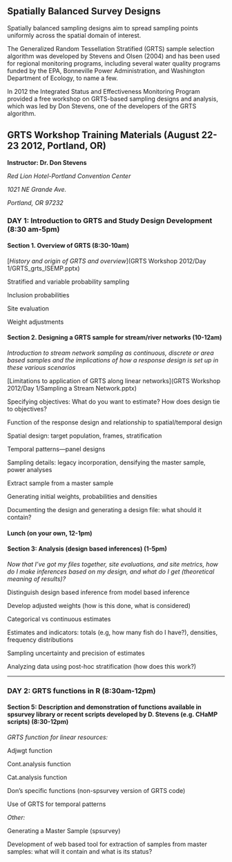 ## Spatially Balanced Survey Designs



Spatially balanced sampling designs aim to spread sampling points uniformly across the spatial domain of interest.  

The Generalized Random Tessellation Stratified (GRTS) sample selection algorithm was developed by Stevens and Olsen (2004) and has been used for regional monitoring programs, including several water quality programs funded by the EPA, Bonneville Power Administration, and Washington Department of Ecology, to name a few.

In 2012 the Integrated Status and Effectiveness Monitoring Program provided a free workshop on GRTS-based sampling designs and analysis, which was led by Don Stevens, one of the developers of the GRTS algorithm. 



## GRTS Workshop Training Materials (August 22-23  2012, Portland, OR)

 **Instructor: Dr. Don Stevens**

 

*Red Lion Hotel-Portland Convention Center*

*1021 NE Grande Ave.*

*Portland, OR 97232*



### DAY 1:  Introduction to GRTS and Study Design Development  (8:30 am-5pm)



#### Section 1.  Overview of GRTS (8:30-10am)

[*History and origin of GRTS and overview*](GRTS Workshop 2012/Day 1/GRTS_grts_ISEMP.pptx)



Stratified and variable probability sampling

Inclusion probabilities

Site evaluation

Weight adjustments

 

#### Section 2.  Designing a GRTS sample for stream/river networks (10-12am)

*Introduction to stream network sampling as continuous, discrete or area based samples and the implications of how a response design is set up in these various scenarios* 

[Limitations to application of GRTS along linear networks](GRTS Workshop 2012/Day 1/Sampling a Stream Network.pptx) 

Specifying objectives: What do you want to estimate?  How does design tie to objectives?

Function of the response design and relationship to spatial/temporal design

Spatial design: target population, frames, stratification

Temporal patterns—panel designs

Sampling details: legacy incorporation, densifying the master sample, power analyses

Extract sample from a master sample

Generating initial weights, probabilities and densities

Documenting the design and generating a design file: what should it contain?

 

#### Lunch (on your own, 12-1pm)



#### Section 3:  Analysis (design based inferences)  (1-5pm)

 *Now that I’ve got my files together, site evaluations, and site metrics, how do I make inferences based on my design, and what do I get (theoretical meaning of results)?*

 

Distinguish design based inference from model based inference

Develop adjusted weights (how is this done, what is considered)

Categorical vs continuous estimates

Estimates and indicators: totals (e.g, how many fish do I have?), densities, frequency distributions

Sampling uncertainty and precision of estimates

Analyzing data using post-hoc stratification (how does this work?)

 -------------------------------------------------------------------------------------------------------

### DAY 2:  GRTS functions in R (8:30am-12pm)

 

#### Section 5:  Description and demonstration of functions available in spsurvey library or recent scripts developed by D. Stevens (e.g. CHaMP scripts)  (8:30-12pm)

*GRTS function for linear resources:*

Adjwgt function

Cont.analysis function

Cat.analysis function

Don’s specific functions (non-spsurvey version of GRTS code)

Use of GRTS for temporal patterns 

 

*Other:*

Generating a Master Sample (spsurvey)

 

Development of web based tool for extraction of samples from master samples: what will it contain and what is its status?

 
